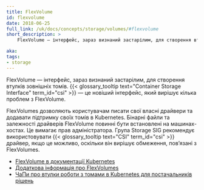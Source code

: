```yaml
---
title: FlexVolume
id: flexvolume
date: 2018-06-25
full_link: /uk/docs/concepts/storage/volumes/#flexvolume
short_description: >
    FlexVolume — інтерфейс, зараз визнаний застарілим, для створення втулків зовнішніх томів. {{< glossary_tooltip text="Container Storage Interface" term_id="csi" >}} – це новіший інтерфейс, який вирішує кілька проблем з FlexVolume.

aka: 
tags:
- storage 
---
```


FlexVolume — інтерфейс, зараз визнаний застарілим, для створення втулків зовнішніх томів. {{< glossary_tooltip text="Container Storage Interface" term_id="csi" >}} — це новіший інтерфейс, який вирішує кілька проблем з FlexVolume.

<!--more--> 

FlexVolumes дозволяють користувачам писати свої власні драйвери та додавати підтримку своїх томів в Kubernetes. Бінарні файли та залежності драйверів FlexVolume повинні бути встановлені на машинах-хостах. Це вимагає прав адміністратора. Група Storage SIG рекомендує використовувати {{< glossary_tooltip text="CSI" term_id="csi" >}} драйвер, якщо це можливо, оскільки він вирішує обмеження, повʼязані з FlexVolumes.

* [FlexVolume в документації Kubernetes](/uk/docs/concepts/storage/volumes/#flexvolume)
* [Додаткова інформація про FlexVolumes](https://github.com/kubernetes/community/blob/master/contributors/devel/sig-storage/flexvolume.md)
* [ЧаПи про втулки роботи з томами в Kubernetes для постачальників рішень](https://github.com/kubernetes/community/blob/master/sig-storage/volume-plugin-faq.md)